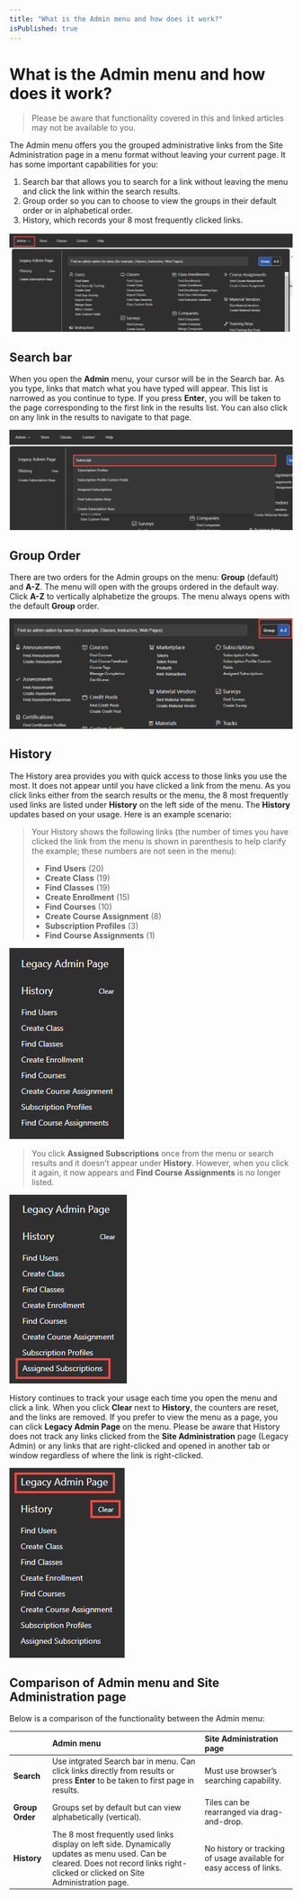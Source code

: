 ```yaml
---
title: "What is the Admin menu and how does it work?"
isPublished: true
---
```


# What is the Admin menu and how does it work?

> Please be aware that functionality covered in this and linked articles may not be available to you.

The Admin menu offers you the grouped administrative links from the Site Administration page in a menu format without leaving your current page. It has some important capabilities for you:
1. Search bar that allows you to search for a link without leaving the menu and click the link within the search results.
1. Group order so you can to choose to view the groups in their default order or in alphabetical order. 
1. History, which records your 8 most frequently clicked links.

![](/tms/images/admin-menu-initial.png)

## Search bar
When you open the **Admin** menu, your cursor will be in the Search bar. As you type, links that match what you have typed will appear. This list is narrowed as you continue to type. If you press **Enter**, you will be taken to the page corresponding to the first link in the results list. You can also click on any link in the results to navigate to that page.

![](/tms/images/admin-search-bar.png)

## Group Order
There are two orders for the Admin groups on the menu: **Group** (default) and **A-Z**. The menu will open with the groups ordered in the default way. Click **A-Z** to vertically alphabetize the groups. The menu always opens with the default **Group** order.

![](/tms/images/admin-alpha-sort.png)

## History
The History area provides you with quick access to those links you use the most. It does not appear until you have clicked a link from the menu. As you click links either from the search results or the menu, the 8 most frequently used links are listed under **History** on the left side of the menu. The **History** updates based on your usage. Here is an example scenario:
> Your History shows the following links (the number of times you have clicked the link from the menu is shown in parenthesis to help clarify the example; these numbers are not seen in the menu):
>- **Find Users** (20)
>- **Create Class** (19)
>- **Find Classes** (19)
>- **Create Enrollment** (15)
>- **Find Courses** (10)
>- **Create Course Assignment** (8)
>- **Subscription Profiles** (3)
>- **Find Course Assignments** (1)

![](/tms/images/admin-history.png)

> You click **Assigned Subscriptions** once from the menu or search results and it doesn’t appear under **History**. However, when you click it again, it now appears and **Find Course Assignments** is no longer listed.

![](/tms/images/admin-history-2.png)

History continues to track your usage each time you open the menu and click a link. When you click **Clear** next to **History**, the counters are reset, and the links are removed. If you prefer to view the menu as a page, you can click **Legacy Admin Page** on the menu. Please be aware that History does not track any links clicked from the **Site Administration** page (Legacy Admin) or any links that are right-clicked and opened in another tab or window regardless of where the link is right-clicked.

![](/tms/images/admin-history-clear-legacy.png)

## Comparison of Admin menu and Site Administration page
Below is a comparison of the functionality between the Admin menu:

| | **Admin menu** | **Site Administration page** |
|:--------|:--------|:--------|
| **Search** | Use intgrated Search bar in menu. Can click links directly from results or press **Enter** to be taken to first page in results. | Must use browser’s searching capability. |
| **Group Order** | Groups set by default but can view alphabetically (vertical). | Tiles can be rearranged via drag-and-drop. |
| **History** | The 8 most frequently used links display on left side. Dynamically updates as menu used. Can be cleared. Does not record links right-clicked or clicked on Site Administration page. | No history or tracking of usage available for easy access of links. |
